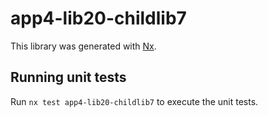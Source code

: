 # app4-lib20-childlib7

This library was generated with [Nx](https://nx.dev).

## Running unit tests

Run `nx test app4-lib20-childlib7` to execute the unit tests.
